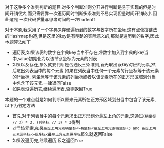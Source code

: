 对于这种多个准则判断的题目,对多个判断准则分开进行判断是易于实现的但是时间开销很大,而只需要靠一次遍历同时判断多条准则不易实现但是时间开销较小,因此这是
一次代码质量与思考时间的一次tradeoff

对于本题,我采用了一个字典来存储遍历到的数字与数字所在坐标.这有点像拉链法的Hashmap构造,但是这里的key是有明确的实际意义的,那就是遍历到的数字,因此本题算法如下
- 遍历表,如果该表的数字在字典key当中不存在,将数字加入到字典的key当中,value初始化为以该节点坐标为元素的列表
- 如果以及存在,那么就要判断是否违反三条准则,首先取出该key对应的元素,然后取出列表当中的每个元素,如果在列表当中任何一个元素的行坐标等于该元素的行坐标,
列坐标等于该元素的列坐标或者以该元素所在的正方形区域划分当中包含了该元素,一律返回False
- 如果表没遍历完,继续遍历表,否则返回True

本题的一个难点就是如何判断以原来元素所在正方形区域划分当中包含了该元素,以下为判定方法
- 首先,对于列表当中的每个元素求出正方形划分最左上角的元素,这通过`(横坐标 // 3) * 3, (列坐标 // 3) * 3`得到
- 对于该元素,如果`最左上角元素横坐标<=横坐标<最左上角元素横坐标+3 and 最左上角元素纵坐标<=纵坐标<最左上角元素纵坐标`那么就返回False
- 如果没遍历完,继续遍历,反之返回`True`
